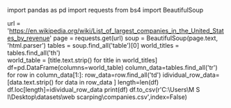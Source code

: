 import pandas as pd
import requests
from bs4 import BeautifulSoup

url = 'https://en.wikipedia.org/wiki/List_of_largest_companies_in_the_United_States_by_revenue'
page = requests.get(url)
soup = BeautifulSoup(page.text, 'html.parser')
tables = soup.find_all('table')[0]
world_titles = tables.find_all('th')  
world_table = [title.text.strip() for title in world_titles]  
df=pd.DataFrame(columns=world_table)
column_data=tables.find_all('tr')
for row in column_data[1:]:
    row_data=row.find_all('td')
    idividual_row_data=[data.text.strip() for data in row_data ]
    length=len(df)
    df.loc[length]=idividual_row_data
print(df)
df.to_csv(r'C:\Users\M S I\Desktop\datasets\web scarping\companies.csv',index=False)
